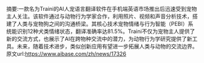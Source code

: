 摘要:一款名为Traini的AI人宠语言翻译软件在手机端英语市场推出后迅速受到宠物主人关注。该软件通过与动物行为学家合作，利用照片、视频和声音分析技术，搭建了人类与宠物狗之间的沟通桥梁。其核心技术宠物情绪与行为智能（PEBI）系统能识别12种犬类情绪状态，翻译准确率达81.5%。Traini不仅为宠物主人提供了新的交流方式，也展示了AI在跨物种交流中的潜力，为动物行为学研究提供了新工具。未来，随着技术进步，类似创新应用有望进一步拓展人类与动物的交流边界。
原文url:https://www.aibase.com/zh/news/17326